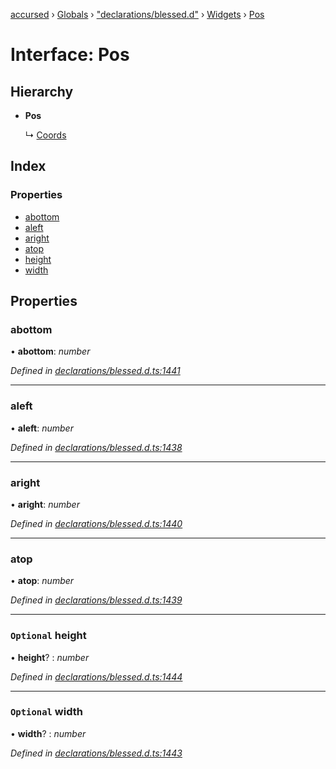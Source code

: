 [accursed](../README.md) › [Globals](../globals.md) › ["declarations/blessed.d"](../modules/_declarations_blessed_d_.md) › [Widgets](../modules/_declarations_blessed_d_.widgets.md) › [Pos](_declarations_blessed_d_.widgets.pos.md)

# Interface: Pos

## Hierarchy

* **Pos**

  ↳ [Coords](_declarations_blessed_d_.widgets.coords.md)

## Index

### Properties

* [abottom](_declarations_blessed_d_.widgets.pos.md#abottom)
* [aleft](_declarations_blessed_d_.widgets.pos.md#aleft)
* [aright](_declarations_blessed_d_.widgets.pos.md#aright)
* [atop](_declarations_blessed_d_.widgets.pos.md#atop)
* [height](_declarations_blessed_d_.widgets.pos.md#optional-height)
* [width](_declarations_blessed_d_.widgets.pos.md#optional-width)

## Properties

###  abottom

• **abottom**: *number*

*Defined in [declarations/blessed.d.ts:1441](https://github.com/cancerberoSgx/accursed/blob/468bf3c/src/declarations/blessed.d.ts#L1441)*

___

###  aleft

• **aleft**: *number*

*Defined in [declarations/blessed.d.ts:1438](https://github.com/cancerberoSgx/accursed/blob/468bf3c/src/declarations/blessed.d.ts#L1438)*

___

###  aright

• **aright**: *number*

*Defined in [declarations/blessed.d.ts:1440](https://github.com/cancerberoSgx/accursed/blob/468bf3c/src/declarations/blessed.d.ts#L1440)*

___

###  atop

• **atop**: *number*

*Defined in [declarations/blessed.d.ts:1439](https://github.com/cancerberoSgx/accursed/blob/468bf3c/src/declarations/blessed.d.ts#L1439)*

___

### `Optional` height

• **height**? : *number*

*Defined in [declarations/blessed.d.ts:1444](https://github.com/cancerberoSgx/accursed/blob/468bf3c/src/declarations/blessed.d.ts#L1444)*

___

### `Optional` width

• **width**? : *number*

*Defined in [declarations/blessed.d.ts:1443](https://github.com/cancerberoSgx/accursed/blob/468bf3c/src/declarations/blessed.d.ts#L1443)*
